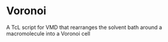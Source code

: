 # Voronoi
A TcL script for VMD that rearranges the solvent bath around a macromolecule into a Voronoi cell
